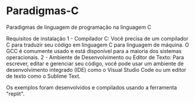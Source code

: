 # Paradigmas-C
Paradigmas de linguagem de programação na linguagem C

Requisitos de instalação
1 - Compilador C: Você precisa de um compilador C para traduzir seu código em linguagem C para linguagem de máquina. O GCC é comumente usado e está disponível para a maioria dos sistemas operacionais.
2 - Ambiente de Desenvolvimento ou Editor de Texto: Para escrever, editar e gerenciar seu código, você pode usar um ambiente de desenvolvimento integrado (IDE) como o Visual Studio Code ou um editor de texto como o Sublime Text.

Os exemplos foram desenvolvidos e compilados usando a ferramenta "replit".
